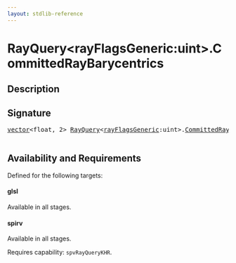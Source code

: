 ```yaml
---
layout: stdlib-reference
---
```


# RayQuery\<rayFlagsGeneric:uint\>\.CommittedRayBarycentrics

## Description





## Signature 

<pre>
<a href="/stdlib-reference/types/vector/index" class="code_type">vector</a>&lt;float, 2&gt; <a href="/stdlib-reference/types/RayQuery/index" class="code_type">RayQuery</a>&lt;<a href="/stdlib-reference/types/RayQuery/index#typeparam-rayFlagsGeneric" class="code_var">rayFlagsGeneric</a>:uint&gt;.<a href="/stdlib-reference/types/RayQuery/CommittedRayBarycentrics">CommittedRayBarycentrics</a>();

</pre>

## Availability and Requirements

Defined for the following targets:

#### glsl
Available in all stages.

#### spirv
Available in all stages.

Requires capability: `spvRayQueryKHR`.


